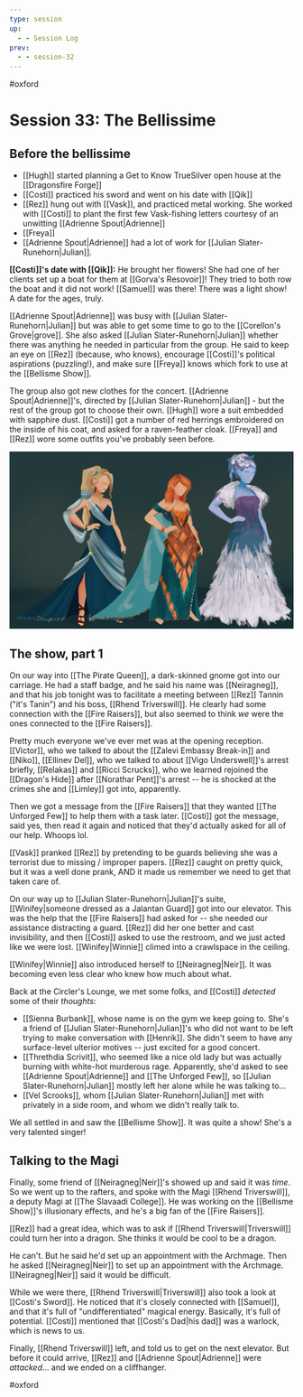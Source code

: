 ```yaml
---
type: session
up:
  - - Session Log
prev:
  - - session-32
---
```


#oxford 

# Session 33:  The Bellissime

## Before the bellissime

* [[Hugh]] started planning a Get to Know TrueSilver open house at the [[Dragonsfire Forge]]
* [[Costi]] practiced his sword and went on his date with [[Qik]]
* [[Rez]] hung out with [[Vask]], and practiced metal working. She worked with [[Costi]] to plant the first few Vask-fishing letters courtesy of an unwitting [[Adrienne Spout|Adrienne]] 
* [[Freya]] 
* [[Adrienne Spout|Adrienne]] had a lot of work for [[Julian Slater-Runehorn|Julian]].

**[[Costi]]'s date with [[Qik]]:** He brought her flowers! She had one of her clients set up a boat for them at [[Gorva's Resovoir]]! They tried to both row the boat and it did not work! [[Samuel]] was there! There was a light show! A date for the ages, truly.

[[Adrienne Spout|Adrienne]] was busy with [[Julian Slater-Runehorn|Julian]] but was able to get some time to go to the [[Corellon's Grove|grove]]. She also asked [[Julian Slater-Runehorn|Julian]] whether there was anything he needed in particular from the group. He said to keep an eye on [[Rez]] (because, who knows), encourage [[Costi]]'s political aspirations (puzzling!), and make sure [[Freya]] knows which fork to use at the [[Bellisme Show]]. 

The group also got new clothes for the concert. [[Adrienne Spout|Adrienne]]'s, directed by [[Julian Slater-Runehorn|Julian]] - but the rest of the group got to choose their own. [[Hugh]] wore a suit embedded with sapphire dust. [[Costi]] got a number of red herrings embroidered on the inside of his coat, and asked for a raven-feather cloak. [[Freya]] and [[Rez]] wore some outfits you've probably seen before.

![](/assets/obsidian/Ladies%20Dressy.jpg)

## The show, part 1

On our way into [[The Pirate Queen]], a dark-skinned gnome got into our carriage. He had a staff badge, and he said his name was [[Neiragneg]], and that his job tonight was to facilitate a meeting between [[Rez]] Tannin ("it's Tanin") and his boss, [[Rhend Triverswill]]. He clearly had some connection with the [[Fire Raisers]], but also seemed to think *we* were the ones connected to the [[Fire Raisers]]. 

Pretty much everyone we've ever met was at the opening reception. [[Victor]], who we talked to about the [[Zalevi Embassy Break-in]] and [[Niko]], [[Ellinev Del]], who we talked to about [[Vigo Underswell]]'s arrest briefly, [[Relakas]] and [[Ricci Scrucks]], who we learned rejoined the [[Dragon's Hide]] after [[Norathar Pent]]'s arrest -- he is shocked at the crimes she and [[Limley]] got into, apparently. 

Then we got a message from the [[Fire Raisers]] that they wanted [[The Unforged Few]] to help them with a task later. [[Costi]] got the message, said yes, then read it again and noticed that they'd actually asked for all of our help. Whoops lol.

[[Vask]] pranked [[Rez]] by pretending to be guards believing she was a terrorist due to missing / improper papers. [[Rez]] caught on pretty quick, but it was a well done prank, AND it made us remember we need to get that taken care of. 

On our way up to [[Julian Slater-Runehorn|Julian]]'s suite, [[Winifey|someone dressed as a Jalantan Guard]] got into our elevator. This was the help that the [[Fire Raisers]] had asked for -- she needed our assistance distracting a guard. [[Rez]] did her one better and cast invisibility, and then [[Costi]] asked to use the restroom, and we just acted like we were lost. [[Winifey|Winnie]] climed into a crawlspace in the ceiling.

[[Winifey|Winnie]] also introduced herself to [[Neiragneg|Neir]]. It was becoming even less clear who knew how much about what.

Back at the Circler's Lounge, we met some folks, and [[Costi]] *detected* some of their *thoughts*:
* [[Sienna Burbank]], whose name is on the gym we keep going to. She's a friend of [[Julian Slater-Runehorn|Julian]]'s who did not want to be left trying to make conversation with [[Henrik]]. She didn't seem to have any surface-level ulterior motives -- just excited for a good concert.
* [[Threthdia Scrivit]], who seemed like a nice old lady but was actually burning with white-hot murderous rage. Apparently, she'd asked to see [[Adrienne Spout|Adrienne]] and [[The Unforged Few]], so [[Julian Slater-Runehorn|Julian]] mostly left her alone while he was talking to...
* [[Vel Scrooks]], whom [[Julian Slater-Runehorn|Julian]] met with privately in a side room, and whom we didn't really talk to.

We all settled in and saw the [[Bellisme Show]]. It was quite a show! She's a very talented singer!

## Talking to the Magi

Finally, some friend of [[Neiragneg|Neir]]'s showed up and said it was *time*. So we went up to the rafters, and spoke with the Magi [[Rhend Triverswill]], a deputy Magi at [[The Slavaadi College]]. He was working on the [[Bellisme Show]]'s illusionary effects, and he's a big fan of the [[Fire Raisers]]. 

[[Rez]] had a great idea, which was to ask if [[Rhend Triverswill|Triverswill]] could turn her into a dragon. She thinks it would be cool to be a dragon.

He can't. But he said he'd set up an appointment with the Archmage. Then he asked [[Neiragneg|Neir]] to set up an appointment with the Archmage. [[Neiragneg|Neir]] said it would be difficult. 

While we were there, [[Rhend Triverswill|Triverswill]] also took a look at [[Costi's Sword]]. He noticed that it's closely connected with [[Samuel]], and that it's full of "undifferentiated" magical energy. Basically, it's full of potential. [[Costi]] mentioned that [[Costi's Dad|his dad]] was a warlock, which is news to us.

Finally, [[Rhend Triverswill]] left, and told us to get on the next elevator. But before it could arrive, [[Rez]] and [[Adrienne Spout|Adrienne]] were *attacked*... and we ended on a cliffhanger.

#oxford 
